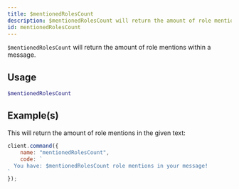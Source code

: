 ```yaml
---
title: $mentionedRolesCount
description: $mentionedRolesCount will return the amount of role mentions within a message.
id: mentionedRolesCount
---
```


`$mentionedRolesCount` will return the amount of role mentions within a message.

## Usage

```php
$mentionedRolesCount
```

## Example(s)

This will return the amount of role mentions in the given text:

```javascript
client.command({
    name: "mentionedRolesCount",
    code: `
  You have: $mentionedRolesCount role mentions in your message!
`
});
```
